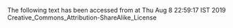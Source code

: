 The following text has been accessed from at Thu Aug 8 22:59:17 IST 2019
Creative_Commons_Attribution-ShareAlike_License
